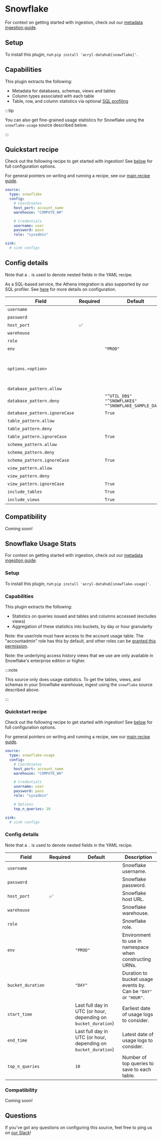 # Snowflake

For context on getting started with ingestion, check out our [metadata ingestion guide](../README.md).

## Setup

To install this plugin, run `pip install 'acryl-datahub[snowflake]'`.

## Capabilities

This plugin extracts the following:

- Metadata for databases, schemas, views and tables
- Column types associated with each table
- Table, row, and column statistics via optional [SQL profiling](./sql_profiles.md)

:::tip

You can also get fine-grained usage statistics for Snowflake using the `snowflake-usage` source described below.

:::

## Quickstart recipe

Check out the following recipe to get started with ingestion! See [below](#config-details) for full configuration options.

For general pointers on writing and running a recipe, see our [main recipe guide](../README.md#recipes).

```yml
source:
  type: snowflake
  config:
    # Coordinates
    host_port: account_name
    warehouse: "COMPUTE_WH"

    # Credentials
    username: user
    password: pass
    role: "sysadmin"

sink:
  # sink configs
```

## Config details

Note that a `.` is used to denote nested fields in the YAML recipe.

As a SQL-based service, the Athena integration is also supported by our SQL profiler. See [here](./sql_profiles.md) for more details on configuration.

| Field                         | Required | Default                                                              | Description                                                                                                                                                                             |
| ----------------------------- | -------- | -------------------------------------------------------------------- | --------------------------------------------------------------------------------------------------------------------------------------------------------------------------------------- |
| `username`                    |          |                                                                      | Snowflake username.                                                                                                                                                                     |
| `password`                    |          |                                                                      | Snowflake password.                                                                                                                                                                     |
| `host_port`                   | ✅       |                                                                      | Snowflake host URL.                                                                                                                                                                     |
| `warehouse`                   |          |                                                                      | Snowflake warehouse.                                                                                                                                                                    |
| `role`                        |          |                                                                      | Snowflake role.                                                                                                                                                                         |
| `env`                         |          | `"PROD"`                                                             | Environment to use in namespace when constructing URNs.                                                                                                                                 |
| `options.<option>`            |          |                                                                      | Any options specified here will be passed to SQLAlchemy's `create_engine` as kwargs.<br />See https://docs.sqlalchemy.org/en/14/core/engines.html#sqlalchemy.create_engine for details. |
| `database_pattern.allow`      |          |                                                                      | List of regex patterns for databases to include in ingestion.                                                                                                                           |
| `database_pattern.deny`       |          | `"^UTIL_DB$" `<br />`"^SNOWFLAKE$"`<br />`"^SNOWFLAKE_SAMPLE_DATA$"` | List of regex patterns for databases to exclude from ingestion.                                                                                                                         |
| `database_pattern.ignoreCase` |          | `True`                                                               | Whether to ignore case sensitivity during pattern matching.                                                                                                                             |
| `table_pattern.allow`         |          |                                                                      | List of regex patterns for tables to include in ingestion.                                                                                                                              |
| `table_pattern.deny`          |          |                                                                      | List of regex patterns for tables to exclude from ingestion.                                                                                                                            |
| `table_pattern.ignoreCase`    |          | `True`                                                               | Whether to ignore case sensitivity during pattern matching.                                                                                                                             |
| `schema_pattern.allow`        |          |                                                                      | List of regex patterns for schemas to include in ingestion.                                                                                                                             |
| `schema_pattern.deny`         |          |                                                                      | List of regex patterns for schemas to exclude from ingestion.                                                                                                                           |
| `schema_pattern.ignoreCase`   |          | `True`                                                               | Whether to ignore case sensitivity during pattern matching.                                                                                                                             |
| `view_pattern.allow`          |          |                                                                      | List of regex patterns for views to include in ingestion.                                                                                                                               |
| `view_pattern.deny`           |          |                                                                      | List of regex patterns for views to exclude from ingestion.                                                                                                                             |
| `view_pattern.ignoreCase`     |          | `True`                                                               | Whether to ignore case sensitivity during pattern matching.                                                                                                                             |
| `include_tables`              |          | `True`                                                               | Whether tables should be ingested.                                                                                                                                                      |
| `include_views`               |          | `True`                                                               | Whether views should be ingested.                                                                                                                                                       |

## Compatibility

Coming soon!

## Snowflake Usage Stats

For context on getting started with ingestion, check out our [metadata ingestion guide](../README.md).

### Setup

To install this plugin, run `pip install 'acryl-datahub[snowflake-usage]'`.

### Capabilities

This plugin extracts the following:

- Statistics on queries issued and tables and columns accessed (excludes views)
- Aggregation of these statistics into buckets, by day or hour granularity

Note: the user/role must have access to the account usage table. The "accountadmin" role has this by default, and other roles can be [granted this permission](https://docs.snowflake.com/en/sql-reference/account-usage.html#enabling-account-usage-for-other-roles).

Note: the underlying access history views that we use are only available in Snowflake's enterprise edition or higher.

:::note

This source only does usage statistics. To get the tables, views, and schemas in your Snowflake warehouse, ingest using the `snowflake` source described above.

:::

### Quickstart recipe

Check out the following recipe to get started with ingestion! See [below](#config-details) for full configuration options.

For general pointers on writing and running a recipe, see our [main recipe guide](../README.md#recipes).

```yml
source:
  type: snowflake-usage
  config:
    # Coordinates
    host_port: account_name
    warehouse: "COMPUTE_WH"

    # Credentials
    username: user
    password: pass
    role: "sysadmin"

    # Options
    top_n_queries: 10

sink:
  # sink configs
```

### Config details

Note that a `.` is used to denote nested fields in the YAML recipe.

| Field             | Required | Default                                                        | Description                                                     |
| ----------------- | -------- | -------------------------------------------------------------- | --------------------------------------------------------------- |
| `username`        |          |                                                                | Snowflake username.                                             |
| `password`        |          |                                                                | Snowflake password.                                             |
| `host_port`       | ✅       |                                                                | Snowflake host URL.                                             |
| `warehouse`       |          |                                                                | Snowflake warehouse.                                            |
| `role`            |          |                                                                | Snowflake role.                                                 |
| `env`             |          | `"PROD"`                                                       | Environment to use in namespace when constructing URNs.         |
| `bucket_duration` |          | `"DAY"`                                                        | Duration to bucket usage events by. Can be `"DAY"` or `"HOUR"`. |
| `start_time`      |          | Last full day in UTC (or hour, depending on `bucket_duration`) | Earliest date of usage logs to consider.                        |
| `end_time`        |          | Last full day in UTC (or hour, depending on `bucket_duration`) | Latest date of usage logs to consider.                          |
| `top_n_queries`   |          | `10`                                                           | Number of top queries to save to each table.                    |

### Compatibility

Coming soon!

## Questions

If you've got any questions on configuring this source, feel free to ping us on [our Slack](https://slack.datahubproject.io/)!
